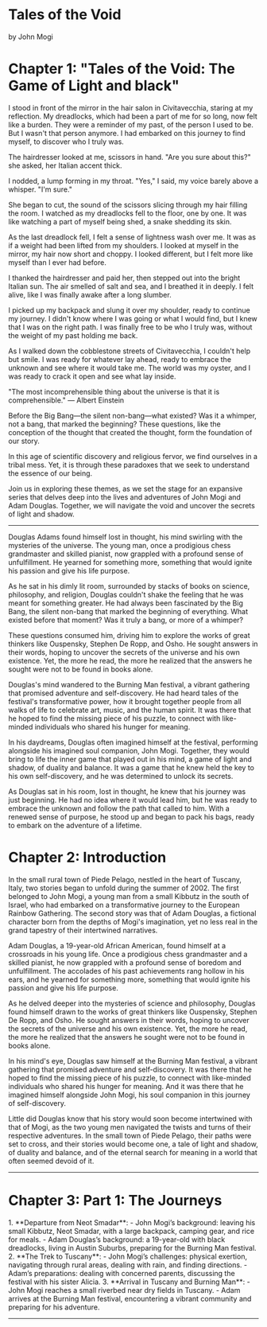 # Tales of the Void

by John Mogi

# Chapter 1: ​"Tales of the Void: The Game of Light and black"

I stood in front of the mirror in the hair salon in Civitavecchia, staring at my reflection. My dreadlocks, which had been a part of me for so long, now felt like a burden. They were a reminder of my past, of the person I used to be. But I wasn't that person anymore. I had embarked on this journey to find myself, to discover who I truly was.

The hairdresser looked at me, scissors in hand. "Are you sure about this?" she asked, her Italian accent thick.

I nodded, a lump forming in my throat. "Yes," I said, my voice barely above a whisper. "I'm sure."

She began to cut, the sound of the scissors slicing through my hair filling the room. I watched as my dreadlocks fell to the floor, one by one. It was like watching a part of myself being shed, a snake shedding its skin.

As the last dreadlock fell, I felt a sense of lightness wash over me. It was as if a weight had been lifted from my shoulders. I looked at myself in the mirror, my hair now short and choppy. I looked different, but I felt more like myself than I ever had before.

I thanked the hairdresser and paid her, then stepped out into the bright Italian sun. The air smelled of salt and sea, and I breathed it in deeply. I felt alive, like I was finally awake after a long slumber.

I picked up my backpack and slung it over my shoulder, ready to continue my journey. I didn't know where I was going or what I would find, but I knew that I was on the right path. I was finally free to be who I truly was, without the weight of my past holding me back.

As I walked down the cobblestone streets of Civitavecchia, I couldn't help but smile. I was ready for whatever lay ahead, ready to embrace the unknown and see where it would take me. The world was my oyster, and I was ready to crack it open and see what lay inside.

"The most incomprehensible thing about the universe is that it is comprehensible." — Albert Einstein

Before the Big Bang—the silent non-bang—what existed? Was it a whimper, not a bang, that marked the beginning? These questions, like the conception of the thought that created the thought, form the foundation of our story.

In this age of scientific discovery and religious fervor, we find ourselves in a tribal mess. Yet, it is through these paradoxes that we seek to understand the essence of our being.

Join us in exploring these themes, as we set the stage for an expansive series that delves deep into the lives and adventures of John Mogi and Adam Douglas. Together, we will navigate the void and uncover the secrets of light and shadow.

---

Douglas Adams found himself lost in thought, his mind swirling with the mysteries of the universe. The young man, once a prodigious chess grandmaster and skilled pianist, now grappled with a profound sense of unfulfillment. He yearned for something more, something that would ignite his passion and give his life purpose.

As he sat in his dimly lit room, surrounded by stacks of books on science, philosophy, and religion, Douglas couldn't shake the feeling that he was meant for something greater. He had always been fascinated by the Big Bang, the silent non-bang that marked the beginning of everything. What existed before that moment? Was it truly a bang, or more of a whimper?

These questions consumed him, driving him to explore the works of great thinkers like Ouspensky, Stephen De Ropp, and Osho. He sought answers in their words, hoping to uncover the secrets of the universe and his own existence. Yet, the more he read, the more he realized that the answers he sought were not to be found in books alone.

Douglas's mind wandered to the Burning Man festival, a vibrant gathering that promised adventure and self-discovery. He had heard tales of the festival's transformative power, how it brought together people from all walks of life to celebrate art, music, and the human spirit. It was there that he hoped to find the missing piece of his puzzle, to connect with like-minded individuals who shared his hunger for meaning.

In his daydreams, Douglas often imagined himself at the festival, performing alongside his imagined soul companion, John Mogi. Together, they would bring to life the inner game that played out in his mind, a game of light and shadow, of duality and balance. It was a game that he knew held the key to his own self-discovery, and he was determined to unlock its secrets.

As Douglas sat in his room, lost in thought, he knew that his journey was just beginning. He had no idea where it would lead him, but he was ready to embrace the unknown and follow the path that called to him. With a renewed sense of purpose, he stood up and began to pack his bags, ready to embark on the adventure of a lifetime.

# Chapter 2: ​Introduction

In the small rural town of Piede Pelago, nestled in the heart of Tuscany, Italy, two stories began to unfold during the summer of 2002. The first belonged to John Mogi, a young man from a small Kibbutz in the south of Israel, who had embarked on a transformative journey to the European Rainbow Gathering. The second story was that of Adam Douglas, a fictional character born from the depths of Mogi's imagination, yet no less real in the grand tapestry of their intertwined narratives.

Adam Douglas, a 19-year-old African American, found himself at a crossroads in his young life. Once a prodigious chess grandmaster and a skilled pianist, he now grappled with a profound sense of boredom and unfulfillment. The accolades of his past achievements rang hollow in his ears, and he yearned for something more, something that would ignite his passion and give his life purpose.

As he delved deeper into the mysteries of science and philosophy, Douglas found himself drawn to the works of great thinkers like Ouspensky, Stephen De Ropp, and Osho. He sought answers in their words, hoping to uncover the secrets of the universe and his own existence. Yet, the more he read, the more he realized that the answers he sought were not to be found in books alone.

In his mind's eye, Douglas saw himself at the Burning Man festival, a vibrant gathering that promised adventure and self-discovery. It was there that he hoped to find the missing piece of his puzzle, to connect with like-minded individuals who shared his hunger for meaning. And it was there that he imagined himself alongside John Mogi, his soul companion in this journey of self-discovery.

Little did Douglas know that his story would soon become intertwined with that of Mogi, as the two young men navigated the twists and turns of their respective adventures. In the small town of Piede Pelago, their paths were set to cross, and their stories would become one, a tale of light and shadow, of duality and balance, and of the eternal search for meaning in a world that often seemed devoid of it.

---

# Chapter 3: ​Part 1: The Journeys

1\. \*\*Departure from Neot Smadar\*\*: - John Mogi’s background: leaving his small Kibbutz, Neot Smadar, with a large backpack, camping gear, and rice for meals. - Adam Douglas’s background: a 19-year-old with black dreadlocks, living in Austin Suburbs, preparing for the Burning Man festival. 2. \*\*The Trek to Tuscany\*\*: - John Mogi’s challenges: physical exertion, navigating through rural areas, dealing with rain, and finding directions. - Adam’s preparations: dealing with concerned parents, discussing the festival with his sister Alicia. 3. \*\*Arrival in Tuscany and Burning Man\*\*: - John Mogi reaches a small riverbed near dry fields in Tuscany. - Adam arrives at the Burning Man festival, encountering a vibrant community and preparing for his adventure.

---

